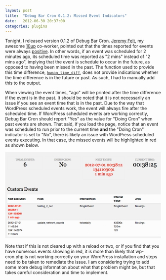 ```yaml
---
layout: post
title:  "Debug Bar Cron 0.1.2: Missed Event Indicators"
date:   2012-06-30 20:37:00
categories: plugins
---
```


Tonight, I released version 0.1.2 of Debug Bar Cron. [Jeremy Felt](http://jeremyfelt.com/ "The Home of Jeremy Felt"), my awesome [10up](http://10up.com "10up LLC") co-worker, pointed out that the times reported for events were always [positive](https://github.com/tollmanz/debug-bar-cron/issues/2 "Debug Bar Cron GitHub Issue 2"). In other words, if an event was scheduled for 2 minutes ago, its scheduled time was reported as "2 mins" instead of "2 mins ago", implying that the event is schedule to occur in the future, as opposed to having been missed in the past. The function used to provide this time difference, [`human_time_diff`](http://codex.wordpress.org/Function_Reference/human_time_diff "Codex Function Reference: human_time_diff"), does not provide indications whether the time difference is in the future or past. As such, I had to manually add this to the output.

When viewing the event times, "ago" will be printed after the time difference if the event is in the past. It should be noted that it is not necessarily an issue if you see an event time that is in the past. Due to the way that WordPress scheduled events work, the event will always fire after the scheduled time. If WordPress scheduled events are working correctly, Debug Bar Cron should report "Yes" as the value for "Doing Cron" when past events are shown. That said, if you load the page, notice that an event was scheduled to run prior to the current time **and** the "Doing Cron" indicator is set to "No", there is likely an issue with WordPress scheduled events executing. In that case, the missed events will be highlighted in red as shown below.

![](/images/missed-event.png "missed-event")

Note that if this is not cleared up with a reload or two, or if you find that you have numerous events showing in red, it is more than likely that wp-cron.php is not working correctly on your WordPress installation and steps need to be taken to remediate the issue. I am considering trying to add some more debug information about what that problem might be, but that takes careful consideration and time to implement.